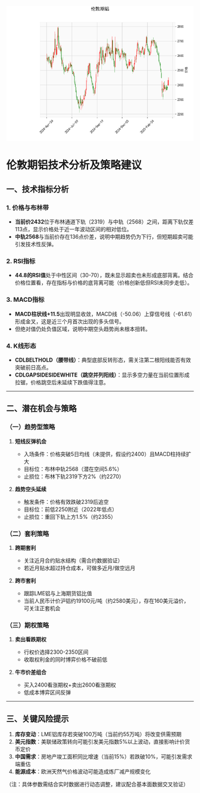 ![图](Alum.png)



# 伦敦期铝技术分析及策略建议

## 一、技术指标分析

### 1. 价格与布林带
- **当前价2432**位于布林通道下轨（2319）与中轨（2568）之间，距离下轨仅差113点，显示价格处于近一年波动区间的相对低位。
- **中轨2568**与当前价存在136点价差，说明中期趋势仍为下行，但短期超卖可能引发技术性反弹。

### 2. RSI指标
- **44.8的RSI值**处于中性区间（30-70），既未显示超卖也未形成底部背离。结合价格位置看，存在指标与价格的底背离可能（价格创新低但RSI未同步走低）。

### 3. MACD指标
- **MACD柱状线+11.5**出现明显收敛，MACD线（-50.06）上穿信号线（-61.61）形成金叉，这是近三个月首次出现的多头信号。
- 但绝对值仍处负值区域，说明中期空头趋势尚未根本扭转。

### 4. K线形态
- **CDLBELTHOLD（腰带线）**：典型底部反转形态，需关注第二根阳线能否有效突破前日高点。
- **CDLGAPSIDESIDEWHITE（跳空并列阳线）**：显示多空力量在当前位置形成拉锯，价格跳空后未延续下跌值得注意。

---

## 二、潜在机会与策略

### （一）趋势型策略
1. **短线反弹机会**
   - 入场条件：价格突破5日均线（未提供，假设约2400）且MACD柱持续扩大
   - 目标位：布林中轨2568（潜在空间5.6%）
   - 止损位：布林下轨2319下方2%（约2270）

2. **趋势空头延续**
   - 触发条件：价格有效跌破2319后追空
   - 目标位：前低2250附近（2022年低点）
   - 止损位：重回下轨上方1.5%（约2355）

### （二）套利策略
1. **跨期套利**
   - 关注近月合约贴水结构（需合约数据验证）
   - 若近月贴水超过持仓成本，可做多近月/做空远月

2. **跨市套利**
   - 跟踪LME铝与上海期货铝比值
   - 当前人民币计价沪铝约19100元/吨（约2580美元），存在160美元溢价，可关注正套机会

### （三）期权策略
1. **卖出看跌期权**
   - 行权价选择2300-2350区间
   - 收取权利金的同时博弈价格不破前低

2. **牛市价差组合**
   - 买入2400看涨期权+卖出2600看涨期权
   - 低成本博弈区间反弹

---

## 三、关键风险提示
1. **库存变动**：LME铝库存若突破100万吨（当前约55万吨）将改变供需预期
2. **美元指数**：美联储政策转向可能引发美元指数5%以上波动，直接影响计价货币定价
3. **中国需求**：房地产竣工面积同比增速（当前15%）若跌破10%，可能引发需求端重估
4. **能源成本**：欧洲天然气价格波动可能造成炼厂减产规模变化

（注：具体参数需结合实时数据进行动态调整，建议配合基本面数据交叉验证）